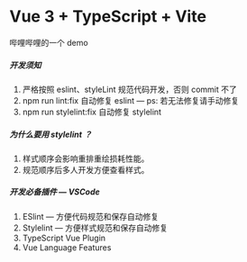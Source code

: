 # Vue 3 + TypeScript + Vite

哔哩哔哩的一个 demo



##### 开发须知

1. 严格按照 eslint、styleLint 规范代码开发，否则 commit 不了
2. npm run lint:fix  自动修复 eslint  — ps: 若无法修复请手动修复
3. npm run stylelint:fix 自动修复 stylelint



##### 为什么要用 stylelint ？

1. 样式顺序会影响重排重绘损耗性能。
2. 规范顺序后多人开发方便查看样式。



##### 开发必备插件 — VSCode

1. ESlint — 方便代码规范和保存自动修复
2. Stylelint — 方便样式规范和保存自动修复
3. TypeScript Vue Plugin
4. Vue Language Features